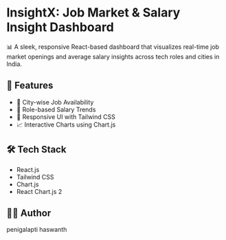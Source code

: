 # InsightX: Job Market & Salary Insight Dashboard

📊 A sleek, responsive React-based dashboard that visualizes real-time job market openings and average salary insights across tech roles and cities in India.

## 🚀 Features

- 📍 City-wise Job Availability
- 💼 Role-based Salary Trends
- 📱 Responsive UI with Tailwind CSS
- 📈 Interactive Charts using Chart.js

## 🛠 Tech Stack
- React.js
- Tailwind CSS
- Chart.js
- React Chart.js 2

## 🧑‍💻 Author
penigalapti haswanth 


